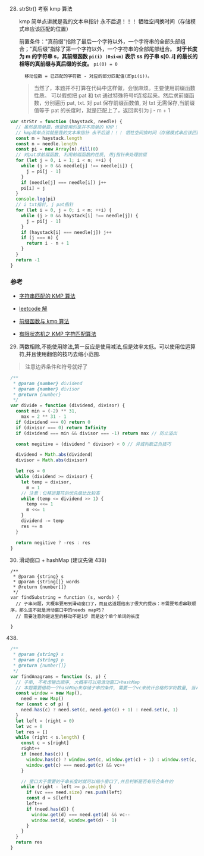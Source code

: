 28. strStr() 考察 kmp 算法

    kmp 简单点讲就是我的文本串指针 永不后退！！！ 牺牲空间换时间（存储模式串应该匹配的位置）

    前置条件："真前缀"指除了最后一个字符以外，一个字符串的全部头部组合；"真后缀"指除了第一个字符以外，一个字符串的全部尾部组合。
    **对于长度为 m 的字符串 s，其前缀函数 `pi(i) (0≤i<m)` 表示 ss 的子串 s[0..i] 的最长的相等的真前缀与真后缀的长度。**
    `pi(0) = 0`

          移动位数 = 已匹配的字符数 - 对应的部分匹配值(即pi(i))。

    > 当然了，本题并不打算在代码中这样做，会很麻烦。主要使用前缀函数性质。
    > 可以假想把 pat 和 txt 通过特殊符号#连接起来。然后求前缀函数，分别遍历 pat, txt.
    > 对 pat 保存前缀函数值, 对 txt 无需保存,当前缀值等于 pat 的长度时，就是匹配上了，返回索引为 j - m + 1

```js
var strStr = function (haystack, needle) {
  // 虽然是简单题，但是使用的是并不简单的 KMP！
  // kmp简单点讲就是我的文本串指针 永不后退！！！ 牺牲空间换时间（存储模式串应该匹配的位置）
  const m = haystack.length
  const n = needle.length
  const pi = new Array(n).fill(0)
  // 对pat求前缀函数, 利用前缀函数的性质, 用j指针来处理前缀
  for (let j = 0, i = 1; i < n; ++i) {
    while (j > 0 && needle[j] !== needle[i]) {
      j = pi[j - 1]
    }
    if (needle[j] === needle[i]) j++
    pi[i] = j
  }
  console.log(pi)
  // i txt指针, j pat指针
  for (let i = 0, j = 0; i < m; ++i) {
    while (j > 0 && haystack[i] !== needle[j]) {
      j = pi[j - 1]
    }
    if (haystack[i] === needle[j]) j++
    if (j === n) {
      return i - n + 1
    }
  }
  return -1
}
```

### 参考

- [字符串匹配的 KMP 算法](https://www.ruanyifeng.com/blog/2013/05/Knuth%E2%80%93Morris%E2%80%93Pratt_algorithm.html)

- [leetcode 解](https://leetcode.cn/problems/implement-strstr/solution/shi-xian-strstr-by-leetcode-solution-ds6y/)

- [前缀函数与 kmp 算法](https://oi-wiki.org/string/kmp/)

- [有限状态机之 KMP 字符匹配算法](https://labuladong.github.io/algo/3/28/97/)

29. 两数相除,不能使用除法,第一反应是使用减法,但是效率太低。可以使用位运算符,并且使用翻倍的技巧去缩小范围.

> 注意边界条件和符号就好了

```js
/**
 * @param {number} dividend
 * @param {number} divisor
 * @return {number}
 */
var divide = function (dividend, divisor) {
  const min = (-2) ** 31,
    max = 2 ** 31 - 1
  if (dividend === 0) return 0
  if (divisor === 0) return Infinity
  if (dividend === min && divisor === -1) return max // 防止溢出

  const negitive = (dividend ^ divisor) < 0 // 异或判断正负技巧

  dividend = Math.abs(dividend)
  divisor = Math.abs(divisor)

  let res = 0
  while (dividend >= divisor) {
    let temp = divisor,
      m = 1
    // 注意：位移运算符的优先级比比较高
    while (temp <= dividend >> 1) {
      temp <<= 1
      m <<= 1
    }
    dividend -= temp
    res += m
  }

  return negitive ? -res : res
}
```

30. 滑动窗口 + hashMap (建议先做 438)

```JS
/**
 * @param {string} s
 * @param {string[]} words
 * @return {number[]}
 */
var findSubstring = function (s, words) {
  // 子串问题，大概率要用到滑动窗口了，而且这道题给出了很大的提示：不需要考虑串联顺序，那么这不就是滑动窗口中的needs map吗？
  // 需要注意的是这里的移动不是1步 而是这个单个单词的长度

}
```

438.

```js
/**
 * @param {string} s
 * @param {string} p
 * @return {number[]}
 */
var findAnagrams = function (s, p) {
  // 子串, 不考虑输出顺序, 大概率可以用滑动窗口+hashMap
  // 本题需要借助一个hashMap来存储子串的条件, 需要一个vc来统计合格的字符数量, 当vc === need.size时, 获取left
  const window = new Map(),
    need = new Map()
  for (const c of p) {
    need.has(c) ? need.set(c, need.get(c) + 1) : need.set(c, 1)
  }
  let left = (right = 0)
  let vc = 0
  let res = []
  while (right < s.length) {
    const c = s[right]
    right++
    if (need.has(c)) {
      window.has(c) ? window.set(c, window.get(c) + 1) : window.set(c, 1)
      window.get(c) === need.get(c) && vc++
    }

    // 窗口大于需要的子串长度时就可以缩小窗口了,并且判断是否有符合条件的
    while (right - left >= p.length) {
      if (vc === need.size) res.push(left)
      const d = s[left]
      left++
      if (need.has(d)) {
        window.get(d) === need.get(d) && vc--
        window.set(d, window.get(d) - 1)
      }
    }
  }
  return res
}
```
